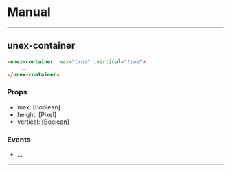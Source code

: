 # Manual

---

## unex-container

```html
<unex-container :max="true" :vertical="true">
    ...
</unex-container>
```

### Props

- max: [Boolean]
- height: [Pixel]
- vertical: [Boolean]

### Events
- ...

---
